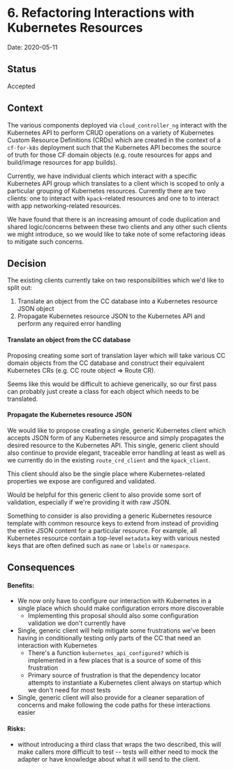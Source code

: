 # 6. Refactoring Interactions with Kubernetes Resources

Date: 2020-05-11

## Status

Accepted

## Context

The various components deployed via `cloud_controller_ng` interact with the
Kubernetes API to perform CRUD operations on a variety of Kubernetes Custom
Resource Definitions (CRDs) which are created in the context of a `cf-for-k8s`
deployment such that the Kubernetes API becomes the source of truth for those CF
domain objects (e.g. route resources for apps and build/image resources for app
builds).

Currently, we have individual clients which interact with a specific Kubernetes
API group which translates to a client which is scoped to only a particular
grouping of Kubernetes resources. Currently there are two clients: one to
interact with `kpack`-related resources and one to to interact with app
networking-related resources.

We have found that there is an increasing amount of code duplication and shared
logic/concerns between these two clients and any other such clients we might
introduce, so we would like to take note of some refactoring ideas to mitigate
such concerns.

## Decision

The existing clients currently take on two responsibilities which we'd like to
split out:
1. Translate an object from the CC database into a Kubernetes resource JSON
   object
1. Propagate Kubernetes resource JSON to the Kubernetes API and perform any
   required error handling

#### Translate an object from the CC database

Proposing creating some sort of translation layer which will take various CC
domain objects from the CC database and construct their equivalent Kubernetes
CRs (e.g. CC route object => Route CR).

Seems like this would be difficult to achieve generically, so our first pass can
probably just create a class for each object which needs to be translated.

#### Propagate the Kubernetes resource JSON

We would like to propose creating a single, generic Kubernetes client which
accepts JSON form of any Kubernetes resource and simply propagates the desired
resource to the Kubernetes API. This single, generic client should also continue
to provide elegant, traceable error handling at least as well as we currently
do in the existing `route_crd_client` and the `kpack_client`.

This client should also be the single place where Kubernetes-related properties
we expose are configured and validated.

Would be helpful for this generic client to also provide some sort of
validation, especially if we're providing it with raw JSON.

Something to consider is also providing a generic Kubernetes resource template
with common resource keys to extend from instead of providing the entire JSON
content for a particular resource. For example, all Kubernetes resource contain
a top-level `metadata` key with various nested keys that are often defined
such as `name` or `labels` or `namespace`.

## Consequences

#### Benefits:
- We now only have to configure our interaction with Kubernetes in a single
  place which should make configuration errors more discoverable
  - Implementing this proposal should also some configuration validation we
    don't currently have
- Single, generic client will help mitigate some frustrations we've been having
  in conditionally testing only parts of the CC that need an interaction with
  Kubernetes
  - There's a function `kubernetes_api_configured?` which is implemented in a
    few places that is a source of some of this frustration
  - Primary source of frustration is that the dependency locator attempts to
    instantiate a Kubernetes client always on startup which we don't need for
    most tests
- Single, generic client will also provide for a cleaner separation of concerns
  and make following the code paths for these interactions easier

#### Risks:
- without introducing a third class that wraps the two described, this will make callers more difficult to test -- tests will either need to mock the adapter or have knowledge about what it will send to the client.
